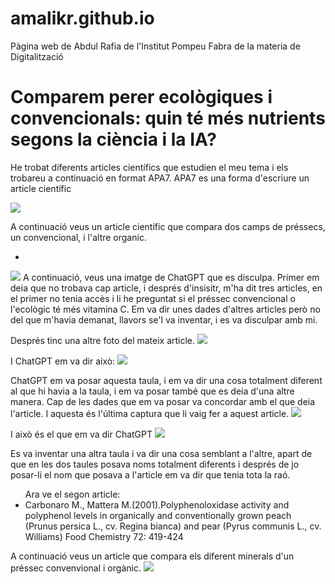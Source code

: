 # amalikr.github.io
Pàgina web de Abdul Rafia de l'Institut Pompeu Fabra de la materia de Digitalització
<html>
<head>
  <meta charset="UTF-8"><!-- Això es un comentari,set es conjunt i chart es caràcters o lletres i UTF-8 permet accents i ç-->
</head><body>
  <h1></u>Comparem perer ecològiques i convencionals: quin té més nutrients segons la ciència i la IA?</u></h1>
  <p>He trobat diferents articles científics que estudien el meu tema i els trobareu a continuació en format APA7. APA7 es una forma d'escriure un article científic</p>
  <ul<!--unordered list, llista desordenada-->
  <img src="Captura1.png"><p>
    A continuació veus un article científic que compara dos camps de préssecs, un convencional, i l'altre organic.
    <ul>
    <li></li>
    </ul>
 <img src="Captura1.chatgpt.png">
  A continuació, veus una imatge de ChatGPT que es disculpa.
  Primer em deia que no trobava cap article, i després d'insisitr, m'ha dit tres articles, en el primer no tenia accès i li he preguntat si el préssec convencional o l'ecològic té més vitamina C.
  Em va dir unes dades d'altres articles però no del que m'havia demanat, llavors se'l va inventar, i es va disculpar amb mi.
   <p>
  </p>
  Després tinc una altre foto del mateix article.
  <img src="Captura2.png"><p></p>
  I ChatGPT em va dir això:
 <img src="Captura2.chatgpt.png"><p></p>  
    ChatGPT em va posar aquesta taula, i em va dir una cosa totalment diferent al que hi havia a la taula, i em va posar també que es deia d'una altre manera. Cap de les dades que em va posar va concordar amb el que deia l'article.
  I aquesta és l'última captura que li vaig fer a aquest article.
 <img src="Captura3.png"><p></p>
  I això és el que em va dir ChatGPT
 <img src="Captura3.chatgpt.png"><p></p>  
  Es va inventar una altra taula i va dir una cosa semblant a l'altre, apart de que en les dos taules posava noms totalment diferents i després de jo posar-li el nom que posava a l'article em va dir que tenia tota la raó.
<ul>
    Ara ve el segon article:
    <li>Carbonaro M., Mattera M.(2001).Polyphenoloxidase activity and polyphenol levels in organically and conventionally grown peach (Prunus persica L., cv. Regina bianca) and pear (Pyrus communis L., cv. Williams)
 Food Chemistry 72: 419-424</li><!--list item, element d'una llista-->
</ul>
    A continuació veus un article que compara els diferent minerals d'un préssec convenvional i orgànic.
  <img src="Captura4.png"><p></p>
</body>
 
</html>
